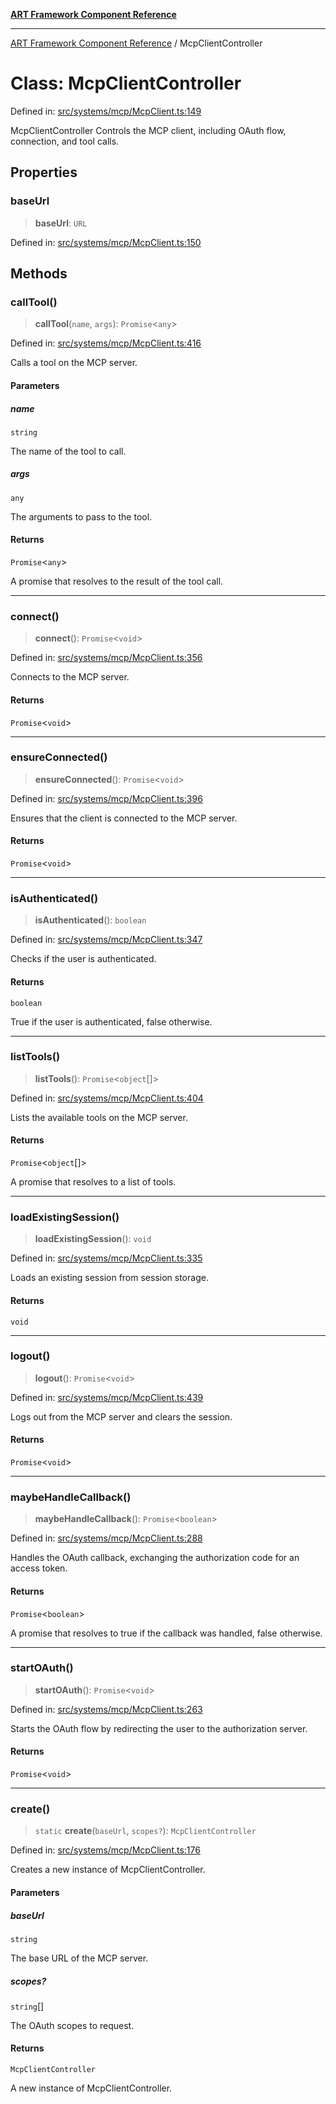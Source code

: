 [**ART Framework Component Reference**](../README.md)

***

[ART Framework Component Reference](../README.md) / McpClientController

# Class: McpClientController

Defined in: [src/systems/mcp/McpClient.ts:149](https://github.com/hashangit/ART/blob/389c66e54bc50d9dde33052d28a5a19571a13dbf/src/systems/mcp/McpClient.ts#L149)

McpClientController
Controls the MCP client, including OAuth flow, connection, and tool calls.

## Properties

### baseUrl

> **baseUrl**: `URL`

Defined in: [src/systems/mcp/McpClient.ts:150](https://github.com/hashangit/ART/blob/389c66e54bc50d9dde33052d28a5a19571a13dbf/src/systems/mcp/McpClient.ts#L150)

## Methods

### callTool()

> **callTool**(`name`, `args`): `Promise`\<`any`\>

Defined in: [src/systems/mcp/McpClient.ts:416](https://github.com/hashangit/ART/blob/389c66e54bc50d9dde33052d28a5a19571a13dbf/src/systems/mcp/McpClient.ts#L416)

Calls a tool on the MCP server.

#### Parameters

##### name

`string`

The name of the tool to call.

##### args

`any`

The arguments to pass to the tool.

#### Returns

`Promise`\<`any`\>

A promise that resolves to the result of the tool call.

***

### connect()

> **connect**(): `Promise`\<`void`\>

Defined in: [src/systems/mcp/McpClient.ts:356](https://github.com/hashangit/ART/blob/389c66e54bc50d9dde33052d28a5a19571a13dbf/src/systems/mcp/McpClient.ts#L356)

Connects to the MCP server.

#### Returns

`Promise`\<`void`\>

***

### ensureConnected()

> **ensureConnected**(): `Promise`\<`void`\>

Defined in: [src/systems/mcp/McpClient.ts:396](https://github.com/hashangit/ART/blob/389c66e54bc50d9dde33052d28a5a19571a13dbf/src/systems/mcp/McpClient.ts#L396)

Ensures that the client is connected to the MCP server.

#### Returns

`Promise`\<`void`\>

***

### isAuthenticated()

> **isAuthenticated**(): `boolean`

Defined in: [src/systems/mcp/McpClient.ts:347](https://github.com/hashangit/ART/blob/389c66e54bc50d9dde33052d28a5a19571a13dbf/src/systems/mcp/McpClient.ts#L347)

Checks if the user is authenticated.

#### Returns

`boolean`

True if the user is authenticated, false otherwise.

***

### listTools()

> **listTools**(): `Promise`\<`object`[]\>

Defined in: [src/systems/mcp/McpClient.ts:404](https://github.com/hashangit/ART/blob/389c66e54bc50d9dde33052d28a5a19571a13dbf/src/systems/mcp/McpClient.ts#L404)

Lists the available tools on the MCP server.

#### Returns

`Promise`\<`object`[]\>

A promise that resolves to a list of tools.

***

### loadExistingSession()

> **loadExistingSession**(): `void`

Defined in: [src/systems/mcp/McpClient.ts:335](https://github.com/hashangit/ART/blob/389c66e54bc50d9dde33052d28a5a19571a13dbf/src/systems/mcp/McpClient.ts#L335)

Loads an existing session from session storage.

#### Returns

`void`

***

### logout()

> **logout**(): `Promise`\<`void`\>

Defined in: [src/systems/mcp/McpClient.ts:439](https://github.com/hashangit/ART/blob/389c66e54bc50d9dde33052d28a5a19571a13dbf/src/systems/mcp/McpClient.ts#L439)

Logs out from the MCP server and clears the session.

#### Returns

`Promise`\<`void`\>

***

### maybeHandleCallback()

> **maybeHandleCallback**(): `Promise`\<`boolean`\>

Defined in: [src/systems/mcp/McpClient.ts:288](https://github.com/hashangit/ART/blob/389c66e54bc50d9dde33052d28a5a19571a13dbf/src/systems/mcp/McpClient.ts#L288)

Handles the OAuth callback, exchanging the authorization code for an access token.

#### Returns

`Promise`\<`boolean`\>

A promise that resolves to true if the callback was handled, false otherwise.

***

### startOAuth()

> **startOAuth**(): `Promise`\<`void`\>

Defined in: [src/systems/mcp/McpClient.ts:263](https://github.com/hashangit/ART/blob/389c66e54bc50d9dde33052d28a5a19571a13dbf/src/systems/mcp/McpClient.ts#L263)

Starts the OAuth flow by redirecting the user to the authorization server.

#### Returns

`Promise`\<`void`\>

***

### create()

> `static` **create**(`baseUrl`, `scopes?`): `McpClientController`

Defined in: [src/systems/mcp/McpClient.ts:176](https://github.com/hashangit/ART/blob/389c66e54bc50d9dde33052d28a5a19571a13dbf/src/systems/mcp/McpClient.ts#L176)

Creates a new instance of McpClientController.

#### Parameters

##### baseUrl

`string`

The base URL of the MCP server.

##### scopes?

`string`[]

The OAuth scopes to request.

#### Returns

`McpClientController`

A new instance of McpClientController.
